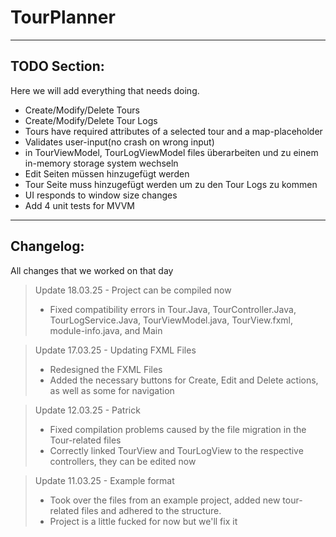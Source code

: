 # TourPlanner

__________________
TODO Section:
- 
Here we will add everything that needs doing.

- Create/Modify/Delete Tours
- Create/Modify/Delete Tour Logs
- Tours have required attributes of a selected tour and a map-placeholder
- Validates user-input(no crash on wrong input)
- in TourViewModel, TourLogViewModel files überarbeiten und zu einem in-memory storage system wechseln
- Edit Seiten müssen hinzugefügt werden
- Tour Seite muss hinzugefügt werden um zu den Tour Logs zu kommen
- UI responds to window size changes
- Add 4 unit tests for MVVM
__________________
Changelog:
- 
All changes that we worked on that day

> Update 18.03.25 - Project can be compiled now
> - Fixed compatibility errors in Tour.Java, TourController.Java, TourLogService.Java, TourViewModel.java, TourView.fxml, module-info.java, and Main

> Update 17.03.25 - Updating FXML Files
> - Redesigned the FXML Files
> - Added the necessary buttons for Create, Edit and Delete actions, as well as some for navigation

> Update 12.03.25 - Patrick
> - Fixed compilation problems caused by the file migration in the Tour-related files
> - Correctly linked TourView and TourLogView to the respective controllers, they can be edited now

> Update 11.03.25 - Example format
> - Took over the files from an example project, added new tour-related files and adhered to the structure.
> - Project is a little fucked for now but we'll fix it
